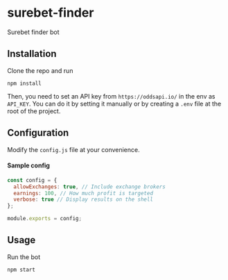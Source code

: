 # surebet-finder
Surebet finder bot

## Installation
Clone the repo and run
```
npm install
```
Then, you need to set an API key from `https://oddsapi.io/` in the env as `API_KEY`.
You can do it by setting it manually or by creating a `.env` file at the root of the project.

## Configuration
Modify the `config.js` file at your convenience.

#### Sample config

```javascript
const config = {
  allowExchanges: true, // Include exchange brokers
  earnings: 100, // How much profit is targeted
  verbose: true // Display results on the shell
};

module.exports = config;
```

## Usage
Run the bot
```
npm start
```

